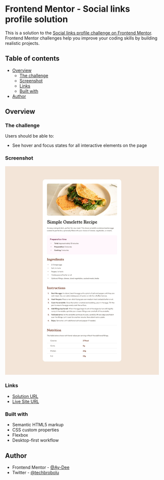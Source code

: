 # Frontend Mentor - Social links profile solution

This is a solution to the [Social links profile challenge on Frontend Mentor](https://www.frontendmentor.io/challenges/social-links-profile-UG32l9m6dQ). Frontend Mentor challenges help you improve your coding skills by building realistic projects. 

## Table of contents

- [Overview](#overview)
  - [The challenge](#the-challenge)
  - [Screenshot](#screenshot)
  - [Links](#links)
  - [Built with](#built-with)
- [Author](#author)

## Overview

### The challenge

Users should be able to:

- See hover and focus states for all interactive elements on the page

### Screenshot

![](./design/desktop-design.jpg)

### Links

- [Solution URL](https://www.frontendmentor.io/solutions/responsive-recipe-page-iqE13JT3bN)
- [Live Site URL](https://aydee-recipepage.vercel.app)

### Built with

- Semantic HTML5 markup
- CSS custom properties
- Flexbox
- Desktop-first workflow

## Author

- Frontend Mentor - [@Ay-Dee](https://www.frontendmentor.io/profile/Ay-Dee)
- Twitter - [@techbrobolu](https://www.twitter.com/techbrobolu)
